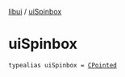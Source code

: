 [libui](index.md) / [uiSpinbox](./ui-spinbox.md)

# uiSpinbox

`typealias uiSpinbox = `[`CPointed`](../kotlinx.cinterop/-c-pointed/index.md)